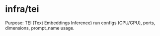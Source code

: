 # infra/tei
Purpose: TEI (Text Embeddings Inference) run configs (CPU/GPU), ports, dimensions, prompt_name usage.
